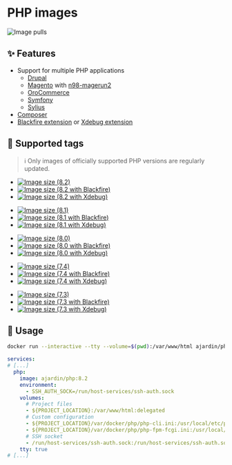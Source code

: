# PHP images
![Image pulls](https://img.shields.io/docker/pulls/ajardin/php)

## ✨ Features
* Support for multiple PHP applications
    - [Drupal][drupal]
    - [Magento][magento] with [n98-magerun2][n98-magerun2]
    - [OroCommerce][orocommerce]
    - [Symfony][symfony]
    - [Sylius][sylius]
* [Composer][composer]
* [Blackfire extension][blackfire] or [Xdebug extension][xdebug]

## 🐳 Supported tags

> :information_source: Only images of officially supported PHP versions are regularly updated.

* [![Image size (8.2)](https://img.shields.io/docker/image-size/ajardin/php/8.2?label=ajardin%2Fphp%3A8.2)](/php/8.2/Dockerfile)
* [![Image size (8.2 with Blackfire)](https://img.shields.io/docker/image-size/ajardin/php/8.2-blackfire?label=ajardin%2Fphp%3A8.2-blackfire)](/php/8.2/blackfire/Dockerfile)
* [![Image size (8.2 with Xdebug)](https://img.shields.io/docker/image-size/ajardin/php/8.2-xdebug?label=ajardin%2Fphp%3A8.2-xdebug)](/php/8.2/xdebug/Dockerfile)

[]()

* [![Image size (8.1)](https://img.shields.io/docker/image-size/ajardin/php/8.1?label=ajardin%2Fphp%3A8.1)](/php/8.1/Dockerfile)
* [![Image size (8.1 with Blackfire)](https://img.shields.io/docker/image-size/ajardin/php/8.1-blackfire?label=ajardin%2Fphp%3A8.1-blackfire)](/php/8.1/blackfire/Dockerfile)
* [![Image size (8.1 with Xdebug)](https://img.shields.io/docker/image-size/ajardin/php/8.1-xdebug?label=ajardin%2Fphp%3A8.1-xdebug)](/php/8.1/xdebug/Dockerfile)

[]()

* [![Image size (8.0)](https://img.shields.io/docker/image-size/ajardin/php/8.0?label=ajardin%2Fphp%3A8.0)](/php/8.0/Dockerfile)
* [![Image size (8.0 with Blackfire)](https://img.shields.io/docker/image-size/ajardin/php/8.0-blackfire?label=ajardin%2Fphp%3A8.0-blackfire)](/php/8.0/blackfire/Dockerfile)
* [![Image size (8.0 with Xdebug)](https://img.shields.io/docker/image-size/ajardin/php/8.0-xdebug?label=ajardin%2Fphp%3A8.0-xdebug)](/php/8.0/xdebug/Dockerfile)

[]()

* [![Image size (7.4)](https://img.shields.io/docker/image-size/ajardin/php/7.4?label=ajardin%2Fphp%3A7.4)](/php/7.4/Dockerfile)
* [![Image size (7.4 with Blackfire)](https://img.shields.io/docker/image-size/ajardin/php/7.4-blackfire?label=ajardin%2Fphp%3A7.4-blackfire)](/php/7.4/blackfire/Dockerfile)
* [![Image size (7.4 with Xdebug)](https://img.shields.io/docker/image-size/ajardin/php/7.4-xdebug?label=ajardin%2Fphp%3A7.4-xdebug)](/php/7.4/xdebug/Dockerfile)

[]()

* [![Image size (7.3)](https://img.shields.io/docker/image-size/ajardin/php/7.3?label=ajardin%2Fphp%3A7.3)](/php/7.3/Dockerfile)
* [![Image size (7.3 with Blackfire)](https://img.shields.io/docker/image-size/ajardin/php/7.3-blackfire?label=ajardin%2Fphp%3A7.3-blackfire)](/php/7.3/blackfire/Dockerfile)
* [![Image size (7.3 with Xdebug)](https://img.shields.io/docker/image-size/ajardin/php/7.3-xdebug?label=ajardin%2Fphp%3A7.3-xdebug)](/php/7.3/xdebug/Dockerfile)

## 🚀 Usage
```bash
docker run --interactive --tty --volume=$(pwd):/var/www/html ajardin/php:8.2 sh
```

```yaml
services:
# [...]
  php:
    image: ajardin/php:8.2
    environment:
      - SSH_AUTH_SOCK=/run/host-services/ssh-auth.sock
    volumes:
      # Project files
      - ${PROJECT_LOCATION}:/var/www/html:delegated
      # Custom configuration
      - ${PROJECT_LOCATION}/var/docker/php/php-cli.ini:/usr/local/etc/php/php-cli.ini:ro
      - ${PROJECT_LOCATION}/var/docker/php/php-fpm-fcgi.ini:/usr/local/etc/php/php-fpm-fcgi.ini:ro
      # SSH socket
      - /run/host-services/ssh-auth.sock:/run/host-services/ssh-auth.sock
    tty: true
# [...]
```

<!-- Resources -->
[drupal]: https://www.drupal.org/docs/system-requirements/php-requirements
[magento]: https://devdocs.magento.com/guides/v2.4/install-gde/system-requirements.html
[n98-magerun2]: https://github.com/netz98/n98-magerun2
[orocommerce]: https://doc.oroinc.com/backend/setup/system-requirements/
[symfony]: https://symfony.com/doc/current/setup.html#technical-requirements
[sylius]: https://docs.sylius.com/en/latest/book/installation/requirements.html
[composer]: https://getcomposer.org/
[blackfire]: https://blackfire.io/docs/introduction
[xdebug]: https://github.com/xdebug/xdebug
